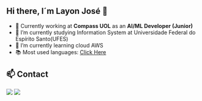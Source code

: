 ## Hi there, I´m Layon José 👋

- 💼 Currently working at **Compass UOL** as an **AI/ML Developer (Junior)**
- 🔭 I’m currently studying Information System at Universidade Federal do Espírito Santo(UFES)
- 🌱 I’m currently learning cloud AWS
- 📚 Most used languages: [Click Here](https://ionicabizau.github.io/github-profile-languages/?user=Layonj3000)

## 📫 Contact
<div>
<a href = "mailto:layonjp300@gmail.com"><img loading="lazy" src="https://img.shields.io/badge/Gmail-D14836?style=for-the-badge&logo=gmail&logoColor=white" target="_blank"></a>
<a href="https://www.linkedin.com/in/layonjose" target="_blank"><img loading="lazy" src="https://img.shields.io/badge/-LinkedIn-%230077B5?style=for-the-badge&logo=linkedin&logoColor=white" target="_blank"></a>   
</div>

